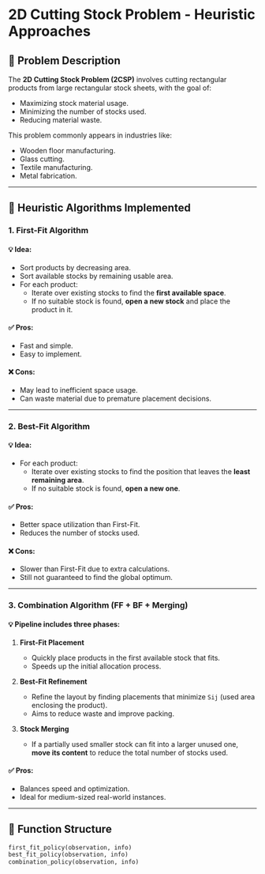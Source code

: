# 2D Cutting Stock Problem - Heuristic Approaches

## 📌 Problem Description

The **2D Cutting Stock Problem (2CSP)** involves cutting rectangular products from large rectangular stock sheets, with the goal of:
- Maximizing stock material usage.
- Minimizing the number of stocks used.
- Reducing material waste.

This problem commonly appears in industries like:
- Wooden floor manufacturing.
- Glass cutting.
- Textile manufacturing.
- Metal fabrication.

---

## 🧠 Heuristic Algorithms Implemented

### 1. **First-Fit Algorithm**

#### 💡 Idea:
- Sort products by decreasing area.
- Sort available stocks by remaining usable area.
- For each product:
  - Iterate over existing stocks to find the **first available space**.
  - If no suitable stock is found, **open a new stock** and place the product in it.

#### ✅ Pros:
- Fast and simple.
- Easy to implement.

#### ❌ Cons:
- May lead to inefficient space usage.
- Can waste material due to premature placement decisions.

---

### 2. **Best-Fit Algorithm**

#### 💡 Idea:
- For each product:
  - Iterate over existing stocks to find the position that leaves the **least remaining area**.
  - If no suitable stock is found, **open a new one**.

#### ✅ Pros:
- Better space utilization than First-Fit.
- Reduces the number of stocks used.

#### ❌ Cons:
- Slower than First-Fit due to extra calculations.
- Still not guaranteed to find the global optimum.

---

### 3. **Combination Algorithm (FF + BF + Merging)**

#### 💡 Pipeline includes three phases:

1. **First-Fit Placement**  
   - Quickly place products in the first available stock that fits.
   - Speeds up the initial allocation process.

2. **Best-Fit Refinement**  
   - Refine the layout by finding placements that minimize `Sij` (used area enclosing the product).
   - Aims to reduce waste and improve packing.

3. **Stock Merging**  
   - If a partially used smaller stock can fit into a larger unused one, **move its content** to reduce the total number of stocks used.

#### ✅ Pros:
- Balances speed and optimization.
- Ideal for medium-sized real-world instances.

---

## 🧱 Function Structure

```python
first_fit_policy(observation, info)
best_fit_policy(observation, info)
combination_policy(observation, info)
